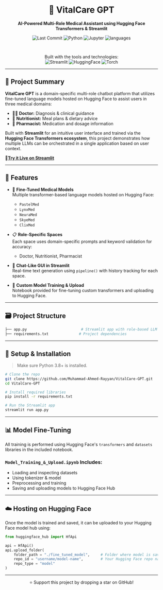 <div align="center">

# 💊 VitalCare GPT

**AI-Powered Multi-Role Medical Assistant using Hugging Face Transformers & Streamlit**

![Last Commit](https://img.shields.io/github/last-commit/Muhammad-Ahmed-Rayyan/VitalCare-Custom-GPT)
![Python](https://img.shields.io/badge/Python-92.1%25-blue?logo=python)
![Jupyter](https://img.shields.io/badge/Jupyter-F37626?style=for-the-badge&logo=jupyter&logoColor=white)
![languages](https://img.shields.io/github/languages/count/Muhammad-Ahmed-Rayyan/VitalCare-Custom-GPT)

<br>

Built with the tools and technologies:  
![Streamlit](https://img.shields.io/badge/Streamlit-red?style=for-the-badge&logo=streamlit&logoColor=white)
![HuggingFace](https://img.shields.io/badge/HuggingFace-yellow?style=for-the-badge&logo=huggingface&logoColor=white)
![Torch](https://img.shields.io/badge/Torch-orange?style=for-the-badge&logo=pytorch&logoColor=white)

</div>

---

## 🧠 Project Summary

**VitalCare GPT** is a domain-specific multi-role chatbot platform that utilizes fine-tuned language models hosted on Hugging Face to assist users in three medical domains:

- 👨‍⚕️ **Doctor:** Diagnosis & clinical guidance  
- 🥗 **Nutritionist:** Meal plans & dietary advice  
- 💊 **Pharmacist:** Medication and dosage information

Built with **Streamlit** for an intuitive user interface and trained via the **Hugging Face Transformers ecosystem**, this project demonstrates how multiple LLMs can be orchestrated in a single application based on user context.

**🔗[Try it Live on Streamlit](https://vitalcare-custom-gpt.streamlit.app)**

---

## 🚀 Features

- 🧬 **Fine-Tuned Medical Models**  
  Multiple transformer-based language models hosted on Hugging Face:
  - `PastelMed`
  - `LynxMed`
  - `NeuraMed`
  - `SkyeMed`
  - `ClixMed`

- 📋 **Role-Specific Spaces**  
  Each space uses domain-specific prompts and keyword validation for accuracy:
  - Doctor, Nutritionist, Pharmacist

- 💬 **Chat-Like GUI in Streamlit**  
  Real-time text generation using `pipeline()` with history tracking for each space.

- 🧠 **Custom Model Training & Upload**  
  Notebook provided for fine-tuning custom transformers and uploading to Hugging Face.

---

## 🗃️ Project Structure

```bash
├── app.py                         # Streamlit app with role-based LLM chat
├── requirements.txt              # Project dependencies
```

---

## 🔧 Setup & Installation

> Make sure Python 3.8+ is installed.

```bash
# Clone the repo
git clone https://github.com/Muhammad-Ahmed-Rayyan/VitalCare-GPT.git
cd VitalCare-GPT

# Install required libraries
pip install -r requirements.txt

# Run the Streamlit app
streamlit run app.py
```

---

## 📊 Model Fine-Tuning

All training is performed using Hugging Face's `transformers` and `datasets` libraries in the included notebook.

### `Model_Training_&_Upload.ipynb` Includes:
- Loading and inspecting datasets
- Using tokenizer & model
- Preprocessing and training
- Saving and uploading models to Hugging Face Hub

---

## ☁️ Hosting on Hugging Face

Once the model is trained and saved, it can be uploaded to your Hugging Face model hub using:

```python
from huggingface_hub import HfApi

api = HfApi()
api.upload_folder(
    folder_path = "./fine_tuned_model",     # Folder where model is saved
    repo_id = "username/model-name",        # Your Hugging Face repo name
    repo_type = "model"
)
```

---

<div align="center">

⭐ Support this project by dropping a star on GitHub!

</div>
